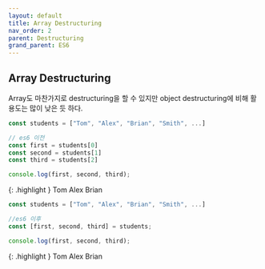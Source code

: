 ```yaml
---
layout: default
title: Array Destructuring
nav_order: 2
parent: Destructuring
grand_parent: ES6
---
```


## Array Destructuring

Array도 마찬가지로 destructuring을 할 수 있지만 object destructuring에 비해 활용도는 많이 낮은 듯 하다.

```js
const students = ["Tom", "Alex", "Brian", "Smith", ...]

// es6 이전
const first = students[0]
const second = students[1]
const third = students[2]

console.log(first, second, third);
```

{: .highlight }
Tom Alex Brian

```js
const students = ["Tom", "Alex", "Brian", "Smith", ...]

//es6 이후
const [first, second, third] = students;

console.log(first, second, third);
```

{: .highlight }
Tom Alex Brian
